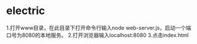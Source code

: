# electric
1.打开www目录，在此目录下打开命令行输入node web-server.js，启动一个端口号为8080的本地服务。
2.打开浏览器输入localhost:8080
3.点击index.html
